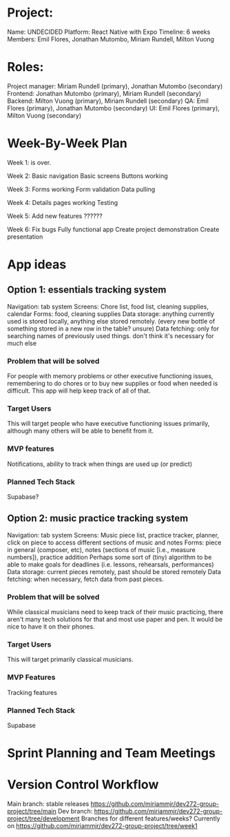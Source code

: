 # Project:

Name: UNDECIDED
Platform: React Native with Expo
Timeline: 6 weeks
Members: Emil Flores, Jonathan Mutombo, Miriam Rundell, Milton Vuong

# Roles:

Project manager: Miriam Rundell (primary), Jonathan Mutombo (secondary)
Frontend: Jonathan Mutombo (primary), Miriam Rundell (secondary)
Backend: Milton Vuong (primary), Miriam Rundell (secondary)
QA: Emil Flores (primary), Jonathan Mutombo (secondary)
UI: Emil Flores (primary), Milton Vuong (secondary)

# Week-By-Week Plan

Week 1: is over.

Week 2:
Basic navigation
Basic screens
Buttons working

Week 3:
Forms working
Form validation
Data pulling

Week 4:
Details pages working
Testing

Week 5:
Add new features
??????

Week 6:
Fix bugs
Fully functional app
Create project demonstration
Create presentation

# App ideas

## Option 1: essentials tracking system

Navigation: tab system
Screens: Chore list, food list, cleaning supplies, calendar
Forms: food, cleaning supplies
Data storage: anything currently used is stored locally, anything else stored remotely.
(every new bottle of something stored in a new row in the table? unsure)
Data fetching: only for searching names of previously used things. don't think it's necessary for much else

### Problem that will be solved

For people with memory problems or other executive functioning issues, remembering to do chores or to buy new supplies or food when needed is difficult.
This app will help keep track of all of that.

### Target Users

This will target people who have executive functioning issues primarily, although many others will be able to benefit from it.

### MVP features

Notifications, ability to track when things are used up (or predict)

### Planned Tech Stack

Supabase?

## Option 2: music practice tracking system
Navigation: tab system
Screens: Music piece list, practice tracker, planner, click on piece to access different sections of music and notes
Forms: piece in general (composer, etc), notes (sections of music [i.e., measure numbers]), practice addition
Perhaps some sort of (tiny) algorithm to be able to make goals for deadlines (i.e. lessons, rehearsals, performances)
Data storage: current pieces remotely, past should be stored remotely
Data fetching: when necessary, fetch data from past pieces.

### Problem that will be solved

While classical musicians need to keep track of their music practicing, there aren't many tech solutions for that and most use paper and pen.
It would be nice to have it on their phones.

### Target Users

This will target primarily classical musicians.

### MVP Features

Tracking features

### Planned Tech Stack

Supabase

# Sprint Planning and Team Meetings

# Version Control Workflow

Main branch: stable releases https://github.com/miriammjr/dev272-group-project/tree/main
Dev branch: https://github.com/miriammjr/dev272-group-project/tree/development
Branches for different features/weeks?
Currently on https://github.com/miriammjr/dev272-group-project/tree/week1
